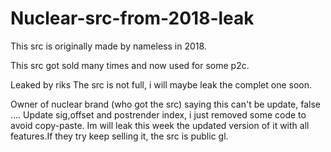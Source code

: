 # Nuclear-src-from-2018-leak
This src is originally made by nameless in 2018.

This src got sold many times and now used for some p2c.

Leaked by riks
The src is not full, i will maybe leak the complet one soon.

Owner of nuclear brand (who got the src) saying this can't be update, false ....
Update sig,offset and postrender index, i just removed some code to avoid copy-paste.
Im will leak this week the updated version of it with all features.If they try keep selling it, the src is public gl.
